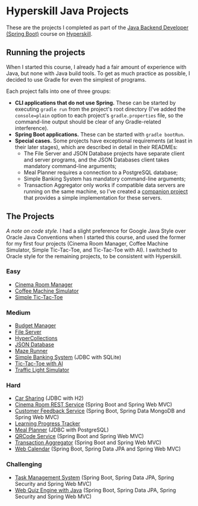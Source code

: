 # Hyperskill Java Projects

These are the projects I completed as part of the [Java Backend Developer (Spring Boot)](https://hyperskill.org/courses/12-java-backend-developer-spring-boot) course on [Hyperskill](https://hyperskill.org).


## Running the projects

When I started this course, I already had a fair amount of experience with Java, but none with Java build tools. To get as much practice as possible, I decided to use Gradle for even the simplest of programs.

Each project falls into one of three groups:

- **CLI applications that do not use Spring.** These can be started by executing `gradle run` from the project's root directory (I've added the `console=plain` option to each project's `gradle.properties` file, so the command-line output should be clear of any Gradle-related interference).
- **Spring Boot applications.** These can be started with `gradle bootRun`.
- **Special cases.** Some projects have exceptional requirements (at least in their later stages), which are described in detail in their READMEs:
    - The File Server and JSON Database projects have separate client and server programs, and the JSON Databases client takes mandatory command-line arguments;
    - Meal Planner requires a connection to a PostgreSQL database;
    - Simple Banking System has mandatory command-line arguments;
    - Transaction Aggregator only works if compatible data servers are running on the same machine, so I've created a [companion project](TransactionAggregatorDataServer) that provides a simple implementation for these servers.


## The Projects

*A note on code style.* I had a slight preference for Google Java Style over Oracle Java Conventions when I started this course, and used the former for my first four projects (Cinema Room Manager, Coffee Machine Simulator, Simple Tic-Tac-Toe, and Tic-Tac-Toe with AI). I switched to Oracle style for the remaining projects, to be consistent with Hyperskill.

### Easy

- [Cinema Room Manager](https://hyperskill.org/projects/133)
- [Coffee Machine Simulator](https://hyperskill.org/projects/33)
- [Simple Tic-Tac-Toe](https://hyperskill.org/projects/48)

### Medium

- [Budget Manager](https://hyperskill.org/projects/76)
- [File Server](https://hyperskill.org/projects/52)
- [HyperCollections](https://hyperskill.org/projects/319)
- [JSON Database](https://hyperskill.org/projects/65)
- [Maze Runner](https://hyperskill.org/projects/47)
- [Simple Banking System](https://hyperskill.org/projects/93) (JDBC with SQLite)
- [Tic-Tac-Toe with AI](https://hyperskill.org/projects/81)
- [Traffic Light Simulator](https://hyperskill.org/projects/288)

### Hard

- [Car Sharing](https://hyperskill.org/projects/140) (JDBC with H2)
- [Cinema Room REST Service](https://hyperskill.org/projects/189) (Spring Boot and Spring Web MVC)
- [Customer Feedback Service](https://hyperskill.org/projects/409) (Spring Boot, Spring Data MongoDB and Spring Web MVC)
- [Learning Progress Tracker](https://hyperskill.org/projects/197)
- [Meal Planner](https://hyperskill.org/projects/318) (JDBC with PostgreSQL)
- [QRCode Service](https://hyperskill.org/projects/385) (Spring Boot and Spring Web MVC)
- [Transaction Aggregator](https://hyperskill.org/projects/424) (Spring Boot and Spring Web MVC)
- [Web Calendar](https://hyperskill.org/projects/396) (Spring Boot, Spring Data JPA and Spring Web MVC)

### Challenging

- [Task Management System](https://hyperskill.org/projects/423) (Spring Boot, Spring Data JPA, Spring Security and Spring Web MVC)
- [Web Quiz Engine with Java](https://hyperskill.org/projects/91) (Spring Boot, Spring Data JPA, Spring Security and Spring Web MVC)
